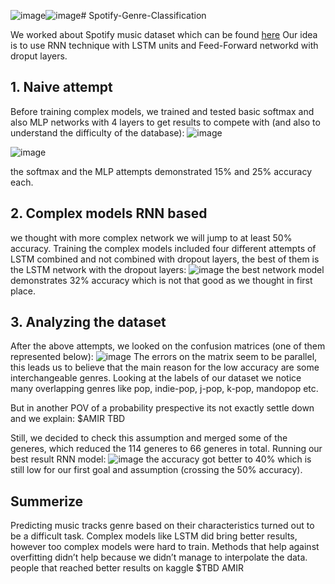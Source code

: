 ![image](https://github.com/oridarshan/Deep-Learning-Genre-Classification/assets/89981387/b71efe1e-2c12-4919-bb45-6407835e4f31)![image](https://github.com/oridarshan/Deep-Learning-Genre-Classification/assets/89981387/1d3a33eb-b1b2-4df0-8e5f-826e487c5fd7)# Spotify-Genre-Classification

We worked about Spotify music dataset which can be found [here](https://www.kaggle.com/datasets/maharshipandya/-spotify-tracks-dataset/data)
Our idea is to use RNN technique with LSTM units and Feed-Forward networkd with droput layers.

## 1. Naive attempt

Before training complex models, we trained and tested basic softmax and also MLP networks with 4 layers to get results to compete with (and also to understand the difficulty of the database):
![image](https://github.com/oridarshan/Deep-Learning-Genre-Classification/assets/89981387/676dbcfb-fd5b-4ab9-bb77-39ad43e4ae37)

![image](https://github.com/oridarshan/Deep-Learning-Genre-Classification/assets/89981387/09b6cd85-f78b-4a07-aed0-4bb02a94f91f)

the softmax and the MLP attempts demonstrated 15% and 25% accuracy each.

## 2. Complex models RNN based

we thought with more complex network we will jump to at least 50% accuracy. 
Training the complex models included four different attempts of LSTM combined and not combined with dropout layers, the best of them is the LSTM network with the dropout layers:
![image](https://github.com/oridarshan/Deep-Learning-Genre-Classification/assets/89981387/6c94a466-d672-4426-b880-b059b3245fcc)
the best network model demonstrates 32% accuracy which is not that good as we thought in first place.

## 3. Analyzing the dataset
After the above attempts, we looked on the confusion matrices (one of them represented below):
![image](https://github.com/oridarshan/Deep-Learning-Genre-Classification/assets/89981387/09237d46-d6b0-4998-b29b-84b8eddf681a)
The errors on the matrix seem to be parallel, this leads us to believe that the main reason for the low accuracy are some interchangeable genres.
Looking at the labels of our dataset we notice many overlapping genres like pop, indie-pop, j-pop, k-pop, mandopop etc.

But in another POV of a probability prespective its not exactly settle down and we explain:
$AMIR TBD

Still, we decided to check this assumption and merged some of the generes, which reduced the 114 generes to 66 generes in total.
Running our best result RNN model:
![image](https://github.com/oridarshan/Deep-Learning-Genre-Classification/assets/89981387/7499af03-6c42-4023-ab56-172068b4d08d)
the accuracy got better to 40% which is still low for our first goal and assumption (crossing the 50% accuracy).


## Summerize
Predicting music tracks genre based on their characteristics turned out to be a difficult task.
Complex models like LSTM did bring better results, however too complex models were hard to train.
Methods that help against overfitting didn’t help because we didn’t manage to interpolate the data.
people that reached better results on kaggle $TBD AMIR










